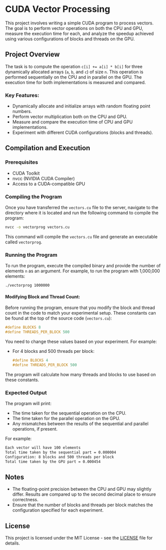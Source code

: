 
# CUDA Vector Processing

This project involves writing a simple CUDA program to process vectors. The goal is to perform vector operations on both the CPU and GPU, measure the execution time for each, and analyze the speedup achieved using various configurations of blocks and threads on the GPU.

## Project Overview

The task is to compute the operation `c[i] += a[i] * b[i]` for three dynamically allocated arrays (`a`, `b`, and `c`) of size `n`. This operation is performed sequentially on the CPU and in parallel on the GPU. The execution time for both implementations is measured and compared.

### Key Features:
- Dynamically allocate and initialize arrays with random floating point numbers.
- Perform vector multiplication both on the CPU and GPU.
- Measure and compare the execution time of CPU and GPU implementations.
- Experiment with different CUDA configurations (blocks and threads).

## Compilation and Execution

### Prerequisites

- CUDA Toolkit
- nvcc (NVIDIA CUDA Compiler)
- Access to a CUDA-compatible GPU

### Compiling the Program

Once you have transferred the `vectors.cu` file to the server, navigate to the directory where it is located and run the following command to compile the program:

```bash
nvcc -o vectorprog vectors.cu
```

This command will compile the `vectors.cu` file and generate an executable called `vectorprog`.

### Running the Program

To run the program, execute the compiled binary and provide the number of elements `n` as an argument. For example, to run the program with 1,000,000 elements:

```bash
./vectorprog 1000000
```

#### **Modifying Block and Thread Count:**
Before running the program, ensure that you modify the block and thread count in the code to match your experimental setup. These constants can be found at the top of the source code (`vectors.cu`):

```cpp
#define BLOCKS 8
#define THREADS_PER_BLOCK 500
```

You need to change these values based on your experiment. For example:
- For 4 blocks and 500 threads per block:
  ```cpp
  #define BLOCKS 4
  #define THREADS_PER_BLOCK 500
  ```

The program will calculate how many threads and blocks to use based on these constants.

### Expected Output

The program will print:
- The time taken for the sequential operation on the CPU.
- The time taken for the parallel operation on the GPU.
- Any mismatches between the results of the sequential and parallel operations, if present.

For example:

```bash
Each vector will have 100 elements
Total time taken by the sequential part = 0.000004
Configuration: 8 blocks and 500 threads per block
Total time taken by the GPU part = 0.000454
```

## Notes

- The floating-point precision between the CPU and GPU may slightly differ. Results are compared up to the second decimal place to ensure correctness.
- Ensure that the number of blocks and threads per block matches the configuration specified for each experiment.

## License

This project is licensed under the MIT License - see the [LICENSE](LICENSE) file for details.
